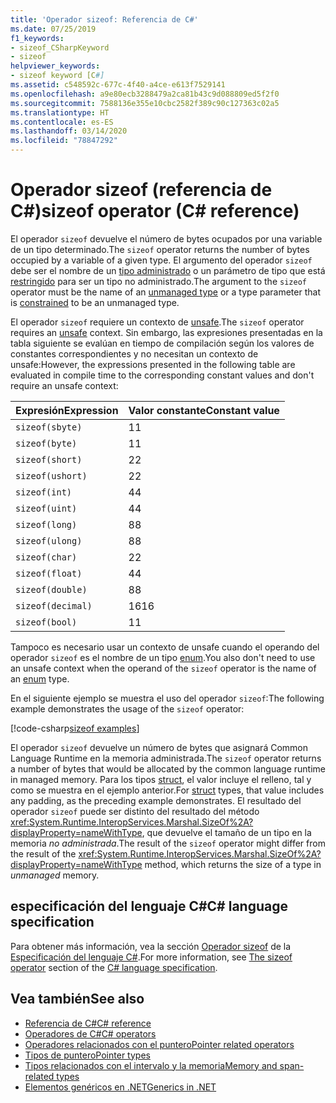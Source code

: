 ```yaml
---
title: 'Operador sizeof: Referencia de C#'
ms.date: 07/25/2019
f1_keywords:
- sizeof_CSharpKeyword
- sizeof
helpviewer_keywords:
- sizeof keyword [C#]
ms.assetid: c548592c-677c-4f40-a4ce-e613f7529141
ms.openlocfilehash: a9e80ecb3288479a2ca81b43c9d088809ed5f2f0
ms.sourcegitcommit: 7588136e355e10cbc2582f389c90c127363c02a5
ms.translationtype: HT
ms.contentlocale: es-ES
ms.lasthandoff: 03/14/2020
ms.locfileid: "78847292"
---
```

# <a name="sizeof-operator-c-reference"></a><span data-ttu-id="87ba0-102">Operador sizeof (referencia de C#)</span><span class="sxs-lookup"><span data-stu-id="87ba0-102">sizeof operator (C# reference)</span></span>

<span data-ttu-id="87ba0-103">El operador `sizeof` devuelve el número de bytes ocupados por una variable de un tipo determinado.</span><span class="sxs-lookup"><span data-stu-id="87ba0-103">The `sizeof` operator returns the number of bytes occupied by a variable of a given type.</span></span> <span data-ttu-id="87ba0-104">El argumento del operador `sizeof` debe ser el nombre de un [tipo administrado](../builtin-types/unmanaged-types.md) o un parámetro de tipo que está [restringido](../../programming-guide/generics/constraints-on-type-parameters.md#unmanaged-constraint) para ser un tipo no administrado.</span><span class="sxs-lookup"><span data-stu-id="87ba0-104">The argument to the `sizeof` operator must be the name of an [unmanaged type](../builtin-types/unmanaged-types.md) or a type parameter that is [constrained](../../programming-guide/generics/constraints-on-type-parameters.md#unmanaged-constraint) to be an unmanaged type.</span></span>

<span data-ttu-id="87ba0-105">El operador `sizeof` requiere un contexto de [unsafe](../keywords/unsafe.md).</span><span class="sxs-lookup"><span data-stu-id="87ba0-105">The `sizeof` operator requires an [unsafe](../keywords/unsafe.md) context.</span></span> <span data-ttu-id="87ba0-106">Sin embargo, las expresiones presentadas en la tabla siguiente se evalúan en tiempo de compilación según los valores de constantes correspondientes y no necesitan un contexto de unsafe:</span><span class="sxs-lookup"><span data-stu-id="87ba0-106">However, the expressions presented in the following table are evaluated in compile time to the corresponding constant values and don't require an unsafe context:</span></span>

|<span data-ttu-id="87ba0-107">Expresión</span><span class="sxs-lookup"><span data-stu-id="87ba0-107">Expression</span></span>|<span data-ttu-id="87ba0-108">Valor constante</span><span class="sxs-lookup"><span data-stu-id="87ba0-108">Constant value</span></span>|
|---------|---------------|
|`sizeof(sbyte)`|<span data-ttu-id="87ba0-109">1</span><span class="sxs-lookup"><span data-stu-id="87ba0-109">1</span></span>|
|`sizeof(byte)`|<span data-ttu-id="87ba0-110">1</span><span class="sxs-lookup"><span data-stu-id="87ba0-110">1</span></span>|
|`sizeof(short)`|<span data-ttu-id="87ba0-111">2</span><span class="sxs-lookup"><span data-stu-id="87ba0-111">2</span></span>|
|`sizeof(ushort)`|<span data-ttu-id="87ba0-112">2</span><span class="sxs-lookup"><span data-stu-id="87ba0-112">2</span></span>|
|`sizeof(int)`|<span data-ttu-id="87ba0-113">4</span><span class="sxs-lookup"><span data-stu-id="87ba0-113">4</span></span>|
|`sizeof(uint)`|<span data-ttu-id="87ba0-114">4</span><span class="sxs-lookup"><span data-stu-id="87ba0-114">4</span></span>|
|`sizeof(long)`|<span data-ttu-id="87ba0-115">8</span><span class="sxs-lookup"><span data-stu-id="87ba0-115">8</span></span>|
|`sizeof(ulong)`|<span data-ttu-id="87ba0-116">8</span><span class="sxs-lookup"><span data-stu-id="87ba0-116">8</span></span>|
|`sizeof(char)`|<span data-ttu-id="87ba0-117">2</span><span class="sxs-lookup"><span data-stu-id="87ba0-117">2</span></span>|
|`sizeof(float)`|<span data-ttu-id="87ba0-118">4</span><span class="sxs-lookup"><span data-stu-id="87ba0-118">4</span></span>|
|`sizeof(double)`|<span data-ttu-id="87ba0-119">8</span><span class="sxs-lookup"><span data-stu-id="87ba0-119">8</span></span>|
|`sizeof(decimal)`|<span data-ttu-id="87ba0-120">16</span><span class="sxs-lookup"><span data-stu-id="87ba0-120">16</span></span>|
|`sizeof(bool)`|<span data-ttu-id="87ba0-121">1</span><span class="sxs-lookup"><span data-stu-id="87ba0-121">1</span></span>|

<span data-ttu-id="87ba0-122">Tampoco es necesario usar un contexto de unsafe cuando el operando del operador `sizeof` es el nombre de un tipo [enum](../builtin-types/enum.md).</span><span class="sxs-lookup"><span data-stu-id="87ba0-122">You also don't need to use an unsafe context when the operand of the `sizeof` operator is the name of an [enum](../builtin-types/enum.md) type.</span></span>

<span data-ttu-id="87ba0-123">En el siguiente ejemplo se muestra el uso del operador `sizeof`:</span><span class="sxs-lookup"><span data-stu-id="87ba0-123">The following example demonstrates the usage of the `sizeof` operator:</span></span>

[!code-csharp[sizeof examples](snippets/SizeOfOperator.cs)]

<span data-ttu-id="87ba0-124">El operador `sizeof` devuelve un número de bytes que asignará Common Language Runtime en la memoria administrada.</span><span class="sxs-lookup"><span data-stu-id="87ba0-124">The `sizeof` operator returns a number of bytes that would be allocated by the common language runtime in managed memory.</span></span> <span data-ttu-id="87ba0-125">Para los tipos [struct](../builtin-types/struct.md), el valor incluye el relleno, tal y como se muestra en el ejemplo anterior.</span><span class="sxs-lookup"><span data-stu-id="87ba0-125">For [struct](../builtin-types/struct.md) types, that value includes any padding, as the preceding example demonstrates.</span></span> <span data-ttu-id="87ba0-126">El resultado del operador `sizeof` puede ser distinto del resultado del método <xref:System.Runtime.InteropServices.Marshal.SizeOf%2A?displayProperty=nameWithType>, que devuelve el tamaño de un tipo en la memoria *no administrada*.</span><span class="sxs-lookup"><span data-stu-id="87ba0-126">The result of the `sizeof` operator might differ from the result of the <xref:System.Runtime.InteropServices.Marshal.SizeOf%2A?displayProperty=nameWithType> method, which returns the size of a type in *unmanaged* memory.</span></span>

## <a name="c-language-specification"></a><span data-ttu-id="87ba0-127">especificación del lenguaje C#</span><span class="sxs-lookup"><span data-stu-id="87ba0-127">C# language specification</span></span>

<span data-ttu-id="87ba0-128">Para obtener más información, vea la sección [Operador sizeof](~/_csharplang/spec/unsafe-code.md#the-sizeof-operator) de la [Especificación del lenguaje C#](~/_csharplang/spec/introduction.md).</span><span class="sxs-lookup"><span data-stu-id="87ba0-128">For more information, see [The sizeof operator](~/_csharplang/spec/unsafe-code.md#the-sizeof-operator) section of the [C# language specification](~/_csharplang/spec/introduction.md).</span></span>

## <a name="see-also"></a><span data-ttu-id="87ba0-129">Vea también</span><span class="sxs-lookup"><span data-stu-id="87ba0-129">See also</span></span>

- [<span data-ttu-id="87ba0-130">Referencia de C#</span><span class="sxs-lookup"><span data-stu-id="87ba0-130">C# reference</span></span>](../index.md)
- [<span data-ttu-id="87ba0-131">Operadores de C#</span><span class="sxs-lookup"><span data-stu-id="87ba0-131">C# operators</span></span>](index.md)
- [<span data-ttu-id="87ba0-132">Operadores relacionados con el puntero</span><span class="sxs-lookup"><span data-stu-id="87ba0-132">Pointer related operators</span></span>](pointer-related-operators.md)
- [<span data-ttu-id="87ba0-133">Tipos de puntero</span><span class="sxs-lookup"><span data-stu-id="87ba0-133">Pointer types</span></span>](../../programming-guide/unsafe-code-pointers/pointer-types.md)
- [<span data-ttu-id="87ba0-134">Tipos relacionados con el intervalo y la memoria</span><span class="sxs-lookup"><span data-stu-id="87ba0-134">Memory and span-related types</span></span>](../../../standard/memory-and-spans/index.md)
- [<span data-ttu-id="87ba0-135">Elementos genéricos en .NET</span><span class="sxs-lookup"><span data-stu-id="87ba0-135">Generics in .NET</span></span>](../../../standard/generics/index.md)
